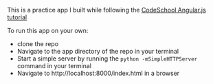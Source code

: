 This is a practice app I built while following the [CodeSchool Angular.js tutorial](http://campus.codeschool.com/courses/shaping-up-with-angular-js)

To run this app on your own:
* clone the repo
* Navigate to the app directory of the repo in your terminal
* Start a simple server by running the `python -mSimpleHTTPServer` command in your terminal
* Navigate to http://localhost:8000/index.html in a browser

